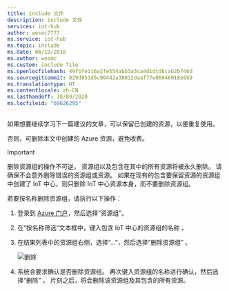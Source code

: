```yaml
---
title: include 文件
description: include 文件
services: iot-hub
author: wesmc7777
ms.service: iot-hub
ms.topic: include
ms.date: 06/19/2018
ms.author: wesmc
ms.custom: include file
ms.openlocfilehash: 49fbfe116a2fe554abb3a3ca4d1dcd6cab2b746d
ms.sourcegitcommit: 829d951d5c90442a38012daaf77e86046018e5b9
ms.translationtype: HT
ms.contentlocale: zh-CN
ms.lasthandoff: 10/09/2020
ms.locfileid: "69626295"
---
```

如果想要继续学习下一篇建议的文章，可以保留已创建的资源，以便重复使用。

否则，可删除本文中创建的 Azure 资源，避免收费。 

> [!IMPORTANT]
> 删除资源组的操作不可逆。 资源组以及包含在其中的所有资源将被永久删除。 请确保不会意外删除错误的资源组或资源。 如果在现有的包含要保留资源的资源组中创建了 IoT 中心，则只删除 IoT 中心资源本身，而不要删除资源组。
>

若要按名称删除资源组，请执行以下操作：

1. 登录到 [Azure 门户](https://portal.azure.com)，然后选择“资源组”。 

2. 在“按名称筛选”文本框中，键入包含 IoT 中心的资源组的名称  。 

3. 在结果列表中的资源组右侧，选择“...”，然后选择“删除资源组”   。

    ![删除](./media/iot-hub-quickstarts-clean-up-resources/iot-hub-delete-resource-group.png)

4. 系统会要求确认是否删除资源组。 再次键入资源组的名称进行确认，然后选择“删除”  。 片刻之后，将会删除该资源组及其包含的所有资源。